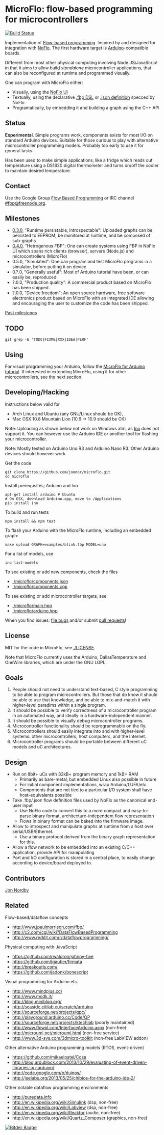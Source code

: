 MicroFlo: flow-based programming for microcontrollers
========================================================
[![Build Status](https://travis-ci.org/jonnor/microflo.png?branch=master)](https://travis-ci.org/jonnor/microflo)

Implementation of [Flow-based programming](http://en.wikipedia.org/wiki/Flow-based_programming).
Inspired by and designed for integration with [NoFlo](http://noflojs.org/).
The first hardware target is [Arduino](http://arduino.cc)-compatible boards.

Different from most other physical computing involving Node.JS/JavaScript in that it
aims to allow build _standalone_ microcontroller applications, that can also be
reconfigured at runtime and programmed visually.

One can program with MicroFlo either:
* Visually, using the [NoFlo UI](https://github.com/noflo/noflo-ui)
* Textually, using the declarative [.fbp DSL](http://noflojs.org/documentation/fbp)
or [.json definition](http://noflojs.org/documentation/json) specced by NoFlo
* Programatically, by embedding it and building a graph using the C++ API

Status
-------
**Experimental**. Simple programs work, components exists for most I/O on standard Arduino devices.
Suitable for those curious to play with alternative microcontroller programming models. Probably
too early to use it for general tasks.

Has been used to make simple applications, like a fridge which reads out temperature
using a DS1820 digital thermometer and turns on/off the cooler to maintain desired temperature.

Contact
----------
Use the Google Group [Flow Based Programming](https://groups.google.com/forum/#!forum/flow-based-programming)
or IRC channel [#fbp@freenode.org](irc://fbp.freenode.org).


Milestones
-----------

* [0.3.0](https://github.com/jonnor/microflo/issues?milestone=3), "Runtime persistable, Introspectable":
Uploaded graphs can be persisted to EEPROM, be monitored at runtime, and be composed of sub-graphs
* [0.4.0](https://github.com/jonnor/microflo/issues?milestone=4), "Hetrogenous FBP":
One can create systems using FBP in NoFlo UI which spans rich clients (browser), servers (Node.js) and microcontrollers (MicroFlo)
* 0.5.0, "Simulated":
One can program and test MicroFlo programs in a simulator, before putting it on device
* 0.?.0, "Generally useful":
Most of Arduino tutorial have been, or can easily be, reproduced
* ?.0.0, "Production quality":
A commercial product based on MicroFlo has been shipped.
* ?.0.0, "Device freedom":
An open source hardware, free software electronics product based on MicroFlo with an integrated IDE
allowing and encouraging the user to customize the code has been shipped.

[Past milestones](../CHANGES.md)

TODO
-----
    git grep -E 'TODO|FIXME|XXX|IDEA|PERF'


Using
-----------------
For visual programming your Arduino, follow the [MicroFlo for Arduino tutorial](./doc/arduino-getstarted.md).
If interested in extending MicroFlo, using it for other microcontrollers, see the next section.


Developing/Hacking
-----------------

Instructions below valid for
* Arch Linux and Ubuntu (any GNU/Linux should be OK),
* Mac OSX 10.8 Mountain Lion (10.6 -> 10.9 should be OK)

Note: Uploading as shown below not work on Windows atm, as [Ino](http://inotool.org/#limitations) does not support it.
You can however use the Arduino IDE or another tool for flashing your microcontroller.

Note: Mostly tested on Arduino Uno R3 and Arduino Nano R3. Other Arduino devices should however work.

Get the code

    git clone https://github.com/jonnor/microflo.git
    cd microflo

Install prerequsites; Arduino and Ino

    apt-get install arduino # Ubuntu
    # On OSX, download Arduino.app, move to /Applications
    pip install ino

To build and run tests

    npm install && npm test

To flash your Arduino with the MicroFlo runtime, including an embedded graph:

    make upload GRAPH=examples/blink.fbp MODEL=uno

For a list of models, use

    ino list-models

To see existing or add new components, check the files

* [./microflo/components.json](./microflo/components.json)
* [./microflo/components.cpp](./microflo/components.cpp)

To see existing or add microcontroller targets, see

* [./microflo/main.hpp](./microflo/main.hpp)
* [./microflo/arduino.hpp](./microflo/arduino.hpp)

When you find issues: [file bugs](https://github.com/jonnor/microflo/issues)
and/or submit [pull requests](https://github.com/jonnor/microflo/pulls)!

License
-------
MIT for the code in MicroFlo, see [./LICENSE](./LICENSE).

Note that MicroFlo currently uses the Arduino, DallasTemperature and OneWire libraries,
which are under the GNU LGPL.

Goals
----------
1. People should not need to understand text-based, C style programming to be able to program microcontrollers.
But those that do know it should be able to use that knowledge, and be able to mix-and-match it
with higher-level paradims within a single program.
2. It should be possible to verify correctness of a microcontroller program in an automated way,
and ideally in a hardware-independent manner.
3. It should be possible to visually debug microcontroller programs.
4. Microcontroller functionality should be reprogrammable on the fly.
5. Microcontrollers should easily integrate into and with higher-level systems:
other microcontrollers, host computers, and the Internet.
6. Microcontroller programs should be portable between different uC models and uC architectures.

Design
------
* Run on 8bit+ uCs with 32kB+ program memory and 1kB+ RAM
    * Primarily as bare-metal, but embedded Linux also possible in future
    * For initial component implementations, wrap Arduino/LUFA/etc
    * Components that are not tied to a particular I/O system shall have host-equivalents possible
* Take .fbp/.json flow definition files used by NoFlo as the canonical end-user input
    * Use NoFlo code to convert this to a more compact and easy-to-parse binary format, architecture-independent flow representation
    * Flows in binary format can be baked into the firmware image.
* Allow to introspect and manipulate graphs at runtime from a host over serial/USB/Ethernet.
    * Use a binary protocol derived from the binary graph representation for this.
* Allow a flow network to be embedded into an existing C/C++ application, provide API for manipulating
* Port and I/O configuration is stored in a central place, to easily change according to device/board deployed to.

Contributors
-------------
[Jon Nordby](http://www.jonnor.com)


Related
---------

Flow-based/dataflow concepts

* http://www.jpaulmorrison.com/fbp/
* http://c2.com/cgi/wiki?DataFlowBasedProgramming
* http://www.reddit.com/r/dataflowprogramming/

Physical computing with JavaScript

* https://github.com/rwaldron/johnny-five
* https://github.com/jgautier/firmata
* http://breakoutjs.com/
* https://github.com/jadonk/bonescript

Visual programming for Arduino etc.

* http://www.mindplus.cc/
* http://www.modk.it/
* http://blog.minibloq.org/
* http://seaside.citilab.eu/scratch/arduino
* http://sourceforge.net/projects/qpc/
* http://playground.arduino.cc/Code/QP
* http://sourceforge.net/projects/ktechlab (poorly maintained)
* http://www.flowol.com/InterfaceArduino.aspx (non-free)
* http://microuml.net/microuml.html (non-free service)
* http://www.3d-svs.com/3dmicro-toolkit (non-free LabVIEW addon)

Other alternative Arduino programming models (RTOS, event-driven)

* https://github.com/mikaelpatel/Cosa
* http://blog.ardublock.com/2013/10/29/evaluating-of-event-driven-libraries-on-arduino/
* http://code.google.com/p/duinos/
* http://jeelabs.org/2013/05/25/chibios-for-the-arduino-ide-2/

Other notable dataflow programming environments

* http://puredata.info
* http://en.wikipedia.org/wiki/Simulink (dsp, non-free)
* http://en.wikipedia.org/wiki/Labview (dsp, non-free)
* http://en.wikipedia.org/wiki/Reaktor (audio, non-free)
* http://en.wikipedia.org/wiki/Quartz_Composer (graphics, non-free)


[![Bitdeli Badge](https://d2weczhvl823v0.cloudfront.net/jonnor/microflo/trend.png)](https://bitdeli.com/free "Bitdeli Badge")

